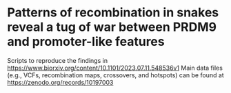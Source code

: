 # Patterns of recombination in snakes reveal a tug of war between PRDM9 and promoter-like features

Scripts to reproduce the findings in https://www.biorxiv.org/content/10.1101/2023.07.11.548536v1
Main data files (e.g., VCFs, recombination maps, crossovers, and hotspots) can be found at https://zenodo.org/records/10197003
